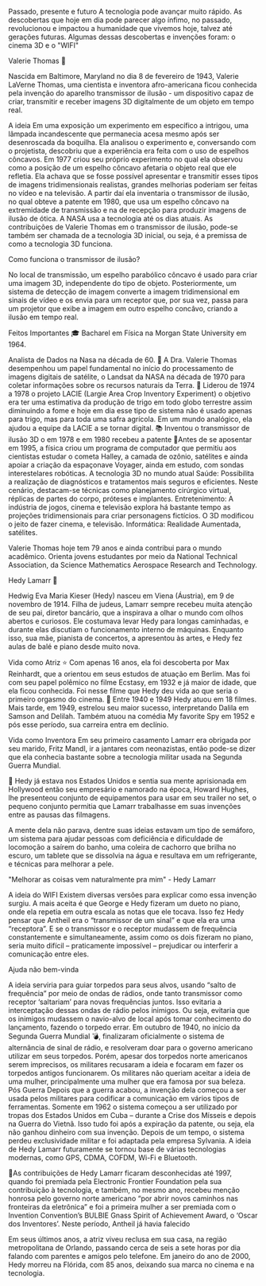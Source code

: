 Passado, presente e futuro
A tecnologia pode avançar muito rápido. As descobertas que hoje em dia pode parecer algo ínfimo, no passado, revolucionou e impactou a humanidade que vivemos hoje, talvez até gerações futuras. Algumas dessas descobertas e invenções foram: o cinema 3D e o "WIFI"

Valerie Thomas 👑



Nascida em Baltimore, Maryland no dia 8 de fevereiro de 1943, Valerie LaVerne Thomas, uma cientista e inventora afro-americana ficou conhecida pela invenção do aparelho transmissor de ilusão - um dispositivo capaz de criar, transmitir e receber imagens 3D digitalmente de um objeto em tempo real.

A ideia
Em uma exposição um experimento em específico a intrigou, uma lâmpada incandescente que permanecia acesa mesmo após ser desenroscada da boquilha. Ela analisou o experimento e, conversando com o projetista, descobriu que a experiência era feita com o uso de espelhos côncavos. Em 1977 criou seu próprio experimento no qual ela observou como a posição de um espelho côncavo afetaria o objeto real que ele refletia. Ela achava que se fosse possível apresentar e transmitir esses tipos de imagens tridimensionais realistas, grandes melhorias poderiam ser feitas no vídeo e na televisão. A partir daí ela inventaria o transmissor de ilusão, no qual obteve a patente em 1980, que usa um espelho côncavo na extremidade de transmissão e na de recepção para produzir imagens de ilusão de ótica. A NASA usa a tecnologia até os dias atuais. As contribuições de Valerie Thomas em o transmissor de ilusão, pode-se também ser chamada de a tecnologia 3D inicial, ou seja, é a premissa de como a tecnologia 3D funciona.

Como funciona o transmissor de ilusão?


No local de transmissão, um espelho parabólico côncavo é usado ​​para criar uma imagem 3D, independente do tipo de objeto. Posteriormente, um sistema de detecção de imagem converte a imagem tridimensional em sinais de vídeo e os envia para um receptor que, por sua vez, passa para um projetor que exibe a imagem em outro espelho concâvo, criando a ilusão em tempo real.

Feitos Importantes
🎓 Bacharel em Física na Morgan State University em 1964.

Analista de Dados na Nasa na década de 60.
📡 A Dra. Valerie Thomas desempenhou um papel fundamental no início do processamento de imagens digitais de satélite, o Landsat da NASA na década de 1970 para coletar informações sobre os recursos naturais da Terra.
🌱 Liderou de 1974 a 1978 o projeto LACIE (Largie Area Crop Inventory Experiment) o objetivo era ter uma estimativa da produção de trigo em todo globo terrestre assim diminuindo a fome e hoje em dia esse tipo de sistema não é usado apenas para trigo, mas para toda uma safra agrícola. Em um mundo analógico, ela ajudou a equipe da LACIE a se tornar digital.
📚 Inventou o transmissor de ilusão 3D o em 1978 e em 1980 recebeu a patente
🚀Antes de se aposentar em 1995, a física criou um programa de computador que permitiu aos cientistas estudar o cometa Halley, a camada de ozônio, satélites e ainda apoiar a criação da espaçonave Voyager, ainda em estudo, com sondas interestelares robóticas.
A tecnologia 3D no mundo atual
Saúde: Possibilita a realização de diagnósticos e tratamentos mais seguros e eficientes. Neste cenário, destacam-se técnicas como planejamento cirúrgico virtual, réplicas de partes do corpo, próteses e implantes.
Entretenimento: A indústria de jogos, cinema e televisão explora há bastante tempo as projeções tridimensionais para criar personagens fictícios. O 3D modificou o jeito de fazer cinema, e televisão.
Informática: Realidade Aumentada, satélites.

Valerie Thomas hoje tem 79 anos e ainda contribui para o mundo acadêmico. Orienta jovens estudantes por meio da National Technical Association, da Science Mathematics Aerospace Research and Technology.

Hedy Lamarr 👑



Hedwig Eva Maria Kieser (Hedy) nasceu em Viena (Áustria), em 9 de novembro de 1914. Filha de judeus, Lamarr sempre recebeu muita atenção de seu pai, diretor bancário, que a inspirava a olhar o mundo com olhos abertos e curiosos. Ele costumava levar Hedy para longas caminhadas, e durante elas discutiam o funcionamento interno de máquinas. Enquanto isso, sua mãe, pianista de concertos, a apresentou às artes, e Hedy fez aulas de balé e piano desde muito nova.

Vida como Atriz
⭐ Com apenas 16 anos, ela foi descoberta por Max Reinhardt, que a orientou em seus estudos de atuação em Berlim. Mas foi com seu papel polêmico no filme Ecstasy, em 1932 e já maior de idade, que ela ficou conhecida. Foi nesse filme que Hedy deu vida ao que seria o primeiro orgasmo do cinema.
🎥 Entre 1940 e 1949 Hedy atuou em 18 filmes. Mais tarde, em 1949, estrelou seu maior sucesso, interpretando Dalila em Samson and Delilah. Também atuou na comédia My favorite Spy em 1952 e pós esse período, sua carreira entra em declínio.

Vida como Inventora
Em seu primeiro casamento Lamarr era obrigada por seu marido, Fritz Mandl, ir a jantares com neonazistas, então pode-se dizer que ela conhecia bastante sobre a tecnologia militar usada na Segunda Guerra Mundial.

🚎 Hedy já estava nos Estados Unidos e sentia sua mente aprisionada em Hollywood então seu empresário e namorado na época, Howard Hughes, lhe presenteou conjunto de equipamentos para usar em seu trailer no set, o pequeno conjunto permitia que Lamarr trabalhasse em suas invenções entre as pausas das filmagens.

A mente dela não parava, dentre suas ideias estavam um tipo de semáforo, um sistema para ajudar pessoas com deficiência e dificuldade de locomoção a saírem do banho, uma coleira de cachorro que brilha no escuro, um tablete que se dissolvia na água e resultava em um refrigerante, e técnicas para melhorar a pele.

"Melhorar as coisas vem naturalmente pra mim" - Hedy Lamarr

A ideia do WIFI
Existem diversas versões para explicar como essa invenção surgiu. A mais aceita é que George e Hedy fizeram um dueto no piano, onde ela repetia em outra escala as notas que ele tocava. Isso fez Hedy pensar que Antheil era o “transmissor de um sinal” e que ela era uma “receptora”. E se o transmissor e o receptor mudassem de frequência constantemente e simultaneamente, assim como os dois fizeram no piano, seria muito difícil – praticamente impossível – prejudicar ou interferir a comunicação entre eles.

Ajuda não bem-vinda


A ideia serviria para guiar torpedos para seus alvos, usando “salto de frequência” por meio de ondas de rádios, onde tanto transmissor como receptor ‘saltariam’ para novas frequências juntos. Isso evitaria a interceptação dessas ondas de rádio pelos inimigos. Ou seja, evitaria que os inimigos mudassem o navio-alvo de local após tomar conhecimento do lançamento, fazendo o torpedo errar. Em outubro de 1940, no início da Segunda Guerra Mundial 💣, finalizaram oficialmente o sistema de alternância de sinal de rádio, e resolveram doar para o governo americano utilizar em seus torpedos. Porém, apesar dos torpedos norte americanos serem imprecisos, os militares recusaram a ideia e focaram em fazer os torpedos antigos funcionarem. Os militares não queriam aceitar a ideia de uma mulher, principalmente uma mulher que era famosa por sua beleza.
Pós Guerra
Depois que a guerra acabou, a invenção dela começou a ser usada pelos militares para codificar a comunicação em vários tipos de ferramentas. Somente em 1962 o sistema começou a ser utilizado por tropas dos Estados Unidos em Cuba – durante a Crise dos Mísseis e depois na Guerra do Vietnã. Isso tudo foi após a expiração da patente, ou seja, ela não ganhou dinheiro com sua invenção. Depois de um tempo, o sistema perdeu exclusividade militar e foi adaptada pela empresa Sylvania. A ideia de Hedy Lamarr futuramente se tornou base de várias tecnologias modernas, como GPS, CDMA, COFDM, Wi-Fi e Bluetooth.

📂As contribuições de Hedy Lamarr ficaram desconhecidas até 1997, quando foi premiada pela Electronic Frontier Foundation pela sua contribuição à tecnologia, e também, no mesmo ano, recebeu menção honrosa pelo governo norte americano “por abrir novos caminhos nas fronteiras da eletrônica” e foi a primeira mulher a ser premiada com o Invention Convention’s BULBIE Gnass Spirit of Achievement Award, o ‘Oscar dos Inventores’. Neste período, Antheil já havia falecido

Em seus últimos anos, a atriz viveu reclusa em sua casa, na região metropolitana de Orlando, passando cerca de seis a sete horas por dia falando com parentes e amigos pelo telefone. Em janeiro do ano de 2000, Hedy morreu na Flórida, com 85 anos, deixando sua marca no cinema e na tecnologia.